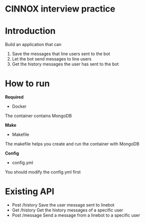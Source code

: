 # CINNOX interview practice

# Introduction
Build an application that can
1. Save the messages that line users sent to the bot
2. Let the bot send messages to line users
3. Get the history messages the user has sent to the bot   


#  How to run
**Required**
- Docker

The container contains MongoDB

**Make**
- Makefile

The makefile helps you create and run the container with MongoDB

**Config**
- config.yml

You should modify the config.yml first

# Existing API
- Post /history
Save the user message sent to linebot
- Get /history
Get the history messages of a specific user
- Post /message
Send a message from a linebot to a specific user
